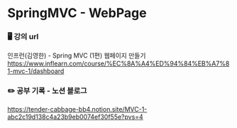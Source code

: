 # SpringMVC - WebPage

### 🖥️ 강의 url
인프런(김영한) - Spring MVC (1편) 웹페이지 만들기<br>
https://www.inflearn.com/course/%EC%8A%A4%ED%94%84%EB%A7%81-mvc-1/dashboard

### ✏️ 공부 기록 - 노션 블로그
https://tender-cabbage-bb4.notion.site/MVC-1-abc2c19d138c4a23b9eb0074ef30f55e?pvs=4
